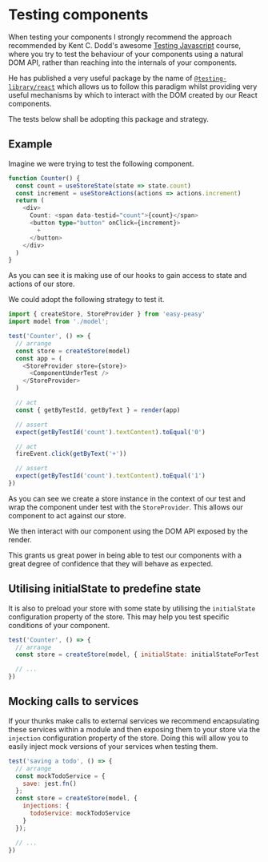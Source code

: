 # Testing components

When testing your components I strongly recommend the approach recommended by Kent C. Dodd's awesome [Testing Javascript](https://testingjavascript.com/) course, where you try to test the behaviour of your components using a natural DOM API, rather than reaching into the internals of your components. 

He has published a very useful package by the name of [`@testing-library/react`](https://github.com/testing-library/react-testing-library) which allows us to follow this paradigm whilst providing very useful mechanisms by which to interact with the DOM created by our React components. 

The tests below shall be adopting this package and strategy.

## Example

Imagine we were trying to test the following component.

```typescript
function Counter() {
  const count = useStoreState(state => state.count)
  const increment = useStoreActions(actions => actions.increment)
  return (
    <div>
      Count: <span data-testid="count">{count}</span>
      <button type="button" onClick={increment}>
        +
      </button>
    </div>
  )
}
```

As you can see it is making use of our hooks to gain access to state and actions of our store.

We could adopt the following strategy to test it.

```typescript
import { createStore, StoreProvider } from 'easy-peasy'
import model from './model';

test('Counter', () => {
  // arrange
  const store = createStore(model)
  const app = (
    <StoreProvider store={store}>
      <ComponentUnderTest />
    </StoreProvider>
  )

  // act
  const { getByTestId, getByText } = render(app)

  // assert
  expect(getByTestId('count').textContent).toEqual('0')

  // act
  fireEvent.click(getByText('+'))

  // assert
  expect(getByTestId('count').textContent).toEqual('1')
})
```

As you can see we create a store instance in the context of our test and wrap the component under test with the `StoreProvider`. This allows our component to act against our store.

We then interact with our component using the DOM API exposed by the render.

This grants us great power in being able to test our components with a great degree of confidence that they will behave as expected.

## Utilising initialState to predefine state

It is also to preload your store with some state by utilising the `initialState` configuration property of the store. This may help you test specific conditions of your component.
  
```javascript
test('Counter', () => {
  // arrange
  const store = createStore(model, { initialState: initialStateForTest })

  // ...
})
```

## Mocking calls to services

If your thunks make calls to external services we recommend encapsulating these services within a module and then exposing them to your store via the `injection` configuration property of the store. Doing this will allow you to easily inject mock versions of your services when testing them.

```javascript
test('saving a todo', () => {
  // arrange
  const mockTodoService = {
    save: jest.fn()
  };
  const store = createStore(model, { 
    injections: {
      todoService: mockTodoService
    }
  });

  // ...
})

```

